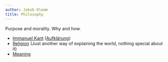 ```yaml
---
author: Jakob Klemm
title: Philosophy
---
```


Purpose and morality. Why and how.

-   [Immanuel Kant](database/immanuel_kant) ([Aufklärung](aufklarung.org))
-   [Religion](database/religion) (Just another way of explaining the world,
    nothing special about it)
-   [Meaning](database/meaning)
